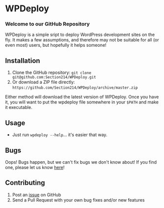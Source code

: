 # WPDeploy #

### Welcome to our GitHub Repository ###

WPDeploy is a simple sript to deploy WordPress development sites on the fly. It makes a few assumptions, and therefore may not be suitable for all (or even most) users, but hopefully it helps someone!

## Installation ##

1. Clone the GitHub repository: `git clone git@github.com:Section214/WPDeploy.git`
2. Or download a ZIP file directly: `https://github.com/Section214/WPDeploy/archive/master.zip`

Either method will download the latest version of WPDeploy. Once you have it, you will want to put the wpdeploy file somewhere in your `$PATH` and make it executable.

## Usage ##

* Just run `wpdeploy --help`... it's easier that way.

## Bugs ##

Oops! Bugs happen, but we can't fix bugs we don't know about! If you find one, please let us know [here](https://github.com/Section214/WPDeploy/issues?state=open)!

## Contributing ##

1. Post an [issue](https://github.com/Section214/WPDeploy/issues) on GitHub
2. Send a Pull Request with your own bug fixes and/or new features

